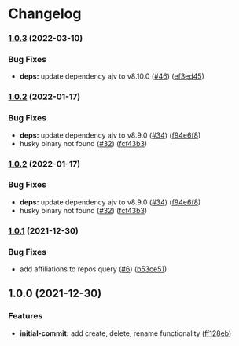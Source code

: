 # Changelog

### [1.0.3](https://github.com/netlify/sync-labels-action/compare/v1.0.2...v1.0.3) (2022-03-10)


### Bug Fixes

* **deps:** update dependency ajv to v8.10.0 ([#46](https://github.com/netlify/sync-labels-action/issues/46)) ([ef3ed45](https://github.com/netlify/sync-labels-action/commit/ef3ed4534b4bb9efe3947c4a6e70cbf4f4fc7107))

### [1.0.2](https://www.github.com/netlify/sync-labels-action/compare/v1.0.1...v1.0.2) (2022-01-17)


### Bug Fixes

* **deps:** update dependency ajv to v8.9.0 ([#34](https://www.github.com/netlify/sync-labels-action/issues/34)) ([f94e6f8](https://www.github.com/netlify/sync-labels-action/commit/f94e6f811e8378c06e12f765665e1f521a4aaf48))
* husky binary not found ([#32](https://www.github.com/netlify/sync-labels-action/issues/32)) ([fcf43b3](https://www.github.com/netlify/sync-labels-action/commit/fcf43b30ed4b9735189550ea8c59ec6111588cc4))

### [1.0.2](https://github.com/netlify/sync-labels-action/compare/v1.0.1...v1.0.2) (2022-01-17)


### Bug Fixes

* **deps:** update dependency ajv to v8.9.0 ([#34](https://github.com/netlify/sync-labels-action/issues/34)) ([f94e6f8](https://github.com/netlify/sync-labels-action/commit/f94e6f811e8378c06e12f765665e1f521a4aaf48))
* husky binary not found ([#32](https://github.com/netlify/sync-labels-action/issues/32)) ([fcf43b3](https://github.com/netlify/sync-labels-action/commit/fcf43b30ed4b9735189550ea8c59ec6111588cc4))

### [1.0.1](https://www.github.com/netlify/sync-labels-action/compare/v1.0.0...v1.0.1) (2021-12-30)


### Bug Fixes

* add affiliations to repos query ([#6](https://www.github.com/netlify/sync-labels-action/issues/6)) ([b53ce51](https://www.github.com/netlify/sync-labels-action/commit/b53ce51e93313dc1d07a16edde85763de1ab1e6d))

## 1.0.0 (2021-12-30)


### Features

* **initial-commit:** add create, delete, rename functionality ([ff128eb](https://www.github.com/netlify/sync-labels-action/commit/ff128eb999724189c1699d7fad635e67eff7f341))
